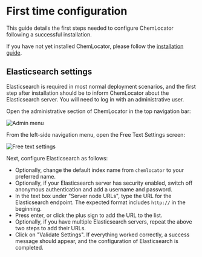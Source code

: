 # First time configuration

This guide details the first steps needed to configure ChemLocator following a 
successful installation.  

If you have not yet installed ChemLocator, please 
follow the [installation guide](../installation/installation-overview).


## Elasticsearch settings

Elasticsearch is required in most normal deployment scenarios, and the first 
step after installation should be to inform ChemLocator about the Elasticsearch
server.  You will need to log in with an administrative user.

Open the administrative section of ChemLocator in the top navigation bar:

![Admin menu](../../images/menu/admin-menu.png)

From the left-side navigation menu, open the Free Text Settings screen:

![Free text settings ](../../images/configuration/elasticsearch-settings.png)

Next, configure Elasticsearch as follows:

  - Optionally, change the default index name from `chemlocator` to your 
    preferred name.
  - Optionally, if your Elasticsearch server has security enabled, switch off
    anonymous authentication and add a username and password.
  - In the text box under "Server node URLs", type the URL for the Elasticsearch
    endpoint.  The expected format includes `http://` in the beginning.
  - Press enter, or click the plus sign to add the URL to the list.
  - Optionally, if you have multiple Elasticsearch servers, repeat the above two
    steps to add their URLs.
  - Click on "Validate Settings".  If everything worked correctly, a success 
    message should appear, and the configuration of Elasticsearch is completed.


